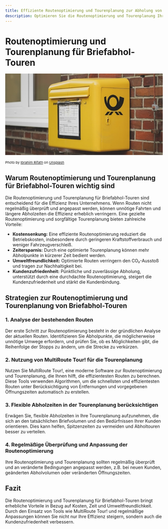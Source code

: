 ```yaml
---
title: Effiziente Routenoptimierung und Tourenplanung zur Abholung von Briefen
description: Optimieren Sie die Routenoptimierung und Tourenplanung Ihrer Briefabhol-Touren, senken Sie Kosten, sparen Sie Zeit und steigern Sie die Kundenzufriedenheit.
---
```


# Routenoptimierung und Tourenplanung für Briefabhol-Touren


![!](assets/briefkasten.jpg "Effiziente Routenplanung für Briefabholung und Postzustellung")

<div style="font-size: 11px">
Photo by <a href="https://unsplash.com/@ripey__?utm_content=creditCopyText&utm_medium=referral&utm_source=unsplash">Ibrahim Rifath</a> on <a href="https://unsplash.com/photos/yellow-mailbox-on-brown-wall-bricks-Ir0VrE74xKg?utm_content=creditCopyText&utm_medium=referral&utm_source=unsplash">Unsplash</a></div>

## Warum Routenoptimierung und Tourenplanung für Briefabhol-Touren wichtig sind

Die Routenoptimierung und Tourenplanung für Briefabhol-Touren sind entscheidend für die Effizienz Ihres Unternehmens. Wenn Routen nicht regelmäßig überprüft und angepasst werden, können unnötige Fahrten und längere Abholzeiten die Effizienz erheblich verringern. Eine gezielte Routenoptimierung und sorgfältige Tourenplanung bieten zahlreiche Vorteile:

- **Kostensenkung:** Eine effiziente Routenoptimierung reduziert die Betriebskosten, insbesondere durch geringeren Kraftstoffverbrauch und weniger Fahrzeugverschleiß.
- **Zeitersparnis:** Durch eine optimierte Tourenplanung können mehr Abholpunkte in kürzerer Zeit bedient werden.
- **Umweltfreundlichkeit:** Optimierte Routen verringern den CO₂-Ausstoß und tragen zur Nachhaltigkeit bei.
- **Kundenzufriedenheit:** Pünktliche und zuverlässige Abholung, unterstützt durch eine durchdachte Routenoptimierung, steigert die Kundenzufriedenheit und stärkt die Kundenbindung.

## Strategien zur Routenoptimierung und Tourenplanung von Briefabhol-Touren

### 1. Analyse der bestehenden Routen

Der erste Schritt zur Routenoptimierung besteht in der gründlichen Analyse der aktuellen Routen. Identifizieren Sie Abholpunkte, die möglicherweise unnötige Umwege erfordern, und prüfen Sie, ob es Möglichkeiten gibt, die Reihenfolge der Stopps zu ändern, um die Strecke zu verkürzen.

### 2. Nutzung von MultiRoute Tour! für die Tourenplanung

Nutzen Sie MultiRoute Tour!, eine moderne Software zur Routenoptimierung und Tourenplanung, die Ihnen hilft, die effizientesten Routen zu berechnen. Diese Tools verwenden Algorithmen, um die schnellsten und effizientesten Routen unter Berücksichtigung von Entfernungen und vorgegebenen Öffnungszeiten automatisch zu erstellen.

### 3. Flexible Abholzeiten in der Tourenplanung berücksichtigen

Erwägen Sie, flexible Abholzeiten in Ihre Tourenplanung aufzunehmen, die sich an den tatsächlichen Briefvolumen und den Bedürfnissen Ihrer Kunden orientieren. Dies kann helfen, Spitzenzeiten zu vermeiden und Abholtouren besser zu verteilen.

### 4. Regelmäßige Überprüfung und Anpassung der Routenoptimierung

Ihre Routenoptimierung und Tourenplanung sollten regelmäßig überprüft und an veränderte Bedingungen angepasst werden, z.B. bei neuen Kunden, geänderten Abholvolumen oder veränderten Öffnungszeiten.

## Fazit

Die Routenoptimierung und Tourenplanung für Briefabhol-Touren bringt erhebliche Vorteile in Bezug auf Kosten, Zeit und Umweltfreundlichkeit. Durch den Einsatz von Tools wie MultiRoute Tour! und regelmäßige Anpassungen können Sie nicht nur Ihre Effizienz steigern, sondern auch die Kundenzufriedenheit verbessern.
